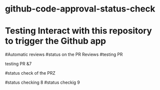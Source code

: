 # github-code-approval-status-check
# Testing Interact with this repository to trigger the Github app
#Automatic reviews
#status on the PR Reviews
#testing PR

testing PR &7

#status check of the PRZ

#status checking 8
#status checkig 9

